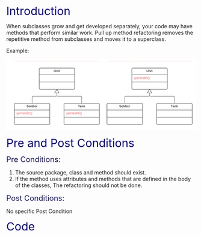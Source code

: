 <span style="color:darkblue;font-size:30px;">Introduction </span>

When subclasses grow and get developed separately, your code may have methods that perform similar work.
Pull up method refactoring removes the repetitive method from subclasses and moves it to a superclass.

Example:

![pullupmethod](pullupmethod.png)

<span style="color:darkblue;font-size:30px;">Pre and Post Conditions </span>

<span style="color:MidnightBlue;font-size:20px;">Pre Conditions: </span>

1. The source package, class and method should exist.
2. If the method uses attributes and methods that are defined in the body of the classes, The refactoring should not be done.

<span style="color:MidnightBlue;font-size:20px;">Post Conditions: </span>

No specific Post Condition

<span style="color:darkblue;font-size:30px;">Code</span>